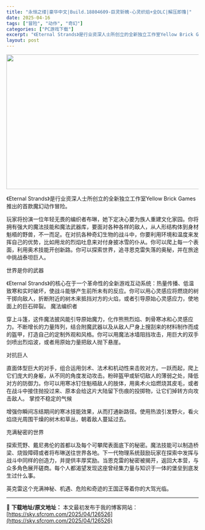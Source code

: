 ```yaml
---
title: "永恒之缕|豪华中文|Build.18804609-巨灵斩魄-心灵织焰+全DLC|解压即撸|"
date: 2025-04-16
tags: ["冒险", "动作", "奇幻"]
categories: ["PC游戏下载"]
excerpt: "《Eternal Strands》是行业资深人士所创立的全新独立工作室Yellow Brick Games 推出的首款魔幻动作冒险。 玩家将扮演一位年轻无畏的编织者布琳，她下定决心要为族人重建文化家园。你将拥有强大的魔法技能和魔法武器库，要面对各种各样的敌人，从人形结构体到身材魁梧的野兽，不一而足。&hellip;"
layout: post
---
```


<img class="aligncenter size-full wp-image-126507" src="https://sky.sfcrom.com/wp-content/uploads/2025/04/2025041607251119.webp" alt="" width="616" height="353" />

《Eternal Strands》是行业资深人士所创立的全新独立工作室Yellow Brick Games 推出的首款魔幻动作冒险。

玩家将扮演一位年轻无畏的编织者布琳，她下定决心要为族人重建文化家园。你将拥有强大的魔法技能和魔法武器库，要面对各种各样的敌人，从人形结构体到身材魁梧的野兽，不一而足。在对抗各种奇幻生物的战斗中，你要利用环境和温度来发挥自己的优势，比如用龙的烈焰吐息来对付身披冰雪的仆从。你可以爬上每一个表面，利用奥术技能开创新路。你可以探索世界，追寻恩克雷失落的奥秘，并在旅途中挑战泰坦巨人。

世界是你的武器

《Eternal Strands》的核心在于一个革命性的全新游戏互动系统：热量传播、低温致寒和实时破坏，使战斗能够产生前所未有的反应。你可以用心灵感应将燃烧的树干掷向敌人，折断附近的树木来抵挡对方的火焰，或者引导原始心灵感应力，使地面上的巨石碎裂。
魔法编织者

穿上斗篷，这件魔法披风能引导原始魔力，化作熊熊烈焰、刺骨寒冰和心灵感应力。不断增长的力量阵列，结合附魔武器以及从敌人尸身上搜刮来的材料制作而成的盔甲，打造自己的定制外观和风格。你可以用魔法冰墙阻挡攻击，用巨大的双手剑喷出烈焰波，或者用原始力量把敌人抛下悬崖。

对抗巨人

直面体型巨大的对手，组合运用剑术、法术和机动性来击败对方。一跃而起，爬上它们庞大的身躯，从不同的角度发动攻击。粉碎盔甲或斩切敌人的薄弱之处，降低对方的防御力。你可以用寒冰钉住魁梧敌人的肢体，用奥术火焰燃烧其皮毛，或者在战斗中接住抛投过来、原本会给这片大陆留下伤痕的投掷物，让它们掉转方向攻击敌人。
掌控不稳定的气候

增强你瞬间冻结期间的寒冰技能效果，从而打通新路径。使用热浪引发野火，看火焰烧光周围干燥的树木和草丛，朝着敌人蔓延过去。

充满秘密的世界

探索荒野、戴尼弗伦的首都以及每个可攀爬表面底下的秘密。魔法技能可以制造桥梁、烧毁障碍或者将布琳送往世界各地。下一代物理系统鼓励玩家在探索中发挥与战斗中同样的创造力，并提供丰厚奖励。当恩克雷的秘密被揭开，返回大本营，与众多角色展开磋商。每个人都渴望发现这座曾经集力量与知识于一体的堡垒到底发生过什么事。

英克雷这个充满神秘、机遇、危险和奇迹的王国正等着你的大驾光临。

---
📖 **下载地址/原文地址：** 本文最初发布于我的博客网站：[https://sky.sfcrom.com/2025/04/126526](https://sky.sfcrom.com/2025/04/126526)
